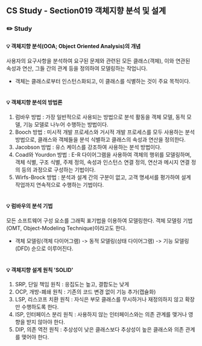 ## CS Study - Section019 객체지향 분석 및 설계
### ✏️ Study
#### 💡 객체지향 분석(OOA; Object Oriented Analysis)의 개념
사용자의 요구사항을 분석하여 요구된 문제와 관련된 모든 클래스(객체), 이와 연관된 속성과 연산, 그들 간의 관계 등을 정의하여 모델링하는 작업니다.
- 객체는 클래스로부터 인스턴스화되고, 이 클래스를 식별하는 것이 주요 목적이다.
<br><br>

#### 💡 객체지향 분석의 방법론
1. 럼바우 방법 : 가장 일반적으로 사용되는 방법으로 분석 활동을 객체 모델, 동적 모델, 기능 모델로 나누어 수행하는 방법이다.
2. Booch 방법 : 미시적 개발 프로세스와 거시적 개발 프로세스를 모두 사용하는 분석 방법으로, 클래스와 객체들을 분석 식별하고 클래스의 속성과 연산을 정의한다.
3. Jacobson 방법 : 유스 케이스를 강조하여 사용하는 분석 방법이다.
4. Coad와 Yourdon 방법 : E-R 다이어그램을 사용하여 객체의 행위를 모델링하며, 객체 식별, 구조 식별, 주제 정의, 속성과 인스턴스 연결 정의, 연산과 메시지 연결 정의 등의 과정으로 구성하는 기법이다.
5. Wirfs-Brock 방법 : 분석과 설계 간의 구분이 없고, 고객 명세서를 평가하여 설계 작업까지 연속적으로 수행하는 기법이다.
<br><br>

#### 💡 럼바우의 분석 기법
모든 소프트웨어 구성 요소를 그래픽 표기법을 이용하여 모델링한다. 객체 모델링 기법(OMT, Object-Modeling Technique)이라고도 한다.
- 객체 모델링(객체 다이어그램) -> 동적 모델링(상태 다이어그램) -> 기능 모델링(DFD) 순으로 이루어진다.
<br><br>

#### 💡 객체지향 설계 원칙 'SOLID'
1. SRP, 단일 책임 원칙 : 응집도는 높고, 결합도는 낮게
2. OCP, 개방-폐쇄 원칙 : 기존의 코드 변경 없이 기능 추가(캡슐화)
3. LSP, 리스코프 치환 원칙 : 자식은 부모 클래스를 무시하거나 재정의하지 않고 확장만 수행하도록 한다.
4. ISP, 인터페이스 분리 원칙 : 사용하지 않는 인터페이스와는 의존 관계를 맺거나 영향을 받지 않아야 한다.
5. DIP, 의존 역전 원칙 : 추상성이 낮은 클래스보다 추상성이 높은 클래스와 의존 관계를 맺어야 한다.
